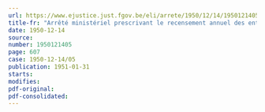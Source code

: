 ```yaml
---
url: https://www.ejustice.just.fgov.be/eli/arrete/1950/12/14/1950121405/justel
title-fr: "Arrêté ministériel prescrivant le recensement annuel des entrepôts frigorifiques publics, des entreprises utilisant le froid pour le commerce, la production ou la transformation de denrées alimentaires, des fabriques de glace et de carboglace, des moyens de transport frigorifique par eau, par route et par rail."
date: 1950-12-14
source:
number: 1950121405
page: 607
case: 1950-12-14/05
publication: 1951-01-31
starts:
modifies:
pdf-original:
pdf-consolidated:
---
```


